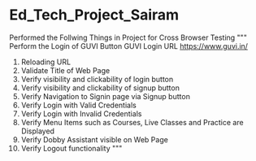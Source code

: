 # Ed_Tech_Project_Sairam

Performed the Follwing Things in Project for Cross Browser Testing
"""
Perform the Login of GUVI Button
GUVI Login URL https://www.guvi.in/
1. Reloading URL
2. Validate Title of Web Page
3. Verify visibility and clickability of login button
4. Verify visibility and clickability of signup button
5. Verify Navigation to Signin page via Signup button
6. Verify Login with Valid Credentials
7. Verify Login with Invalid Credentials
8. Verify Menu Items such as Courses, Live Classes and Practice are Displayed
9. Verify Dobby Assistant visible on Web Page
10. Verify Logout functionality
"""
